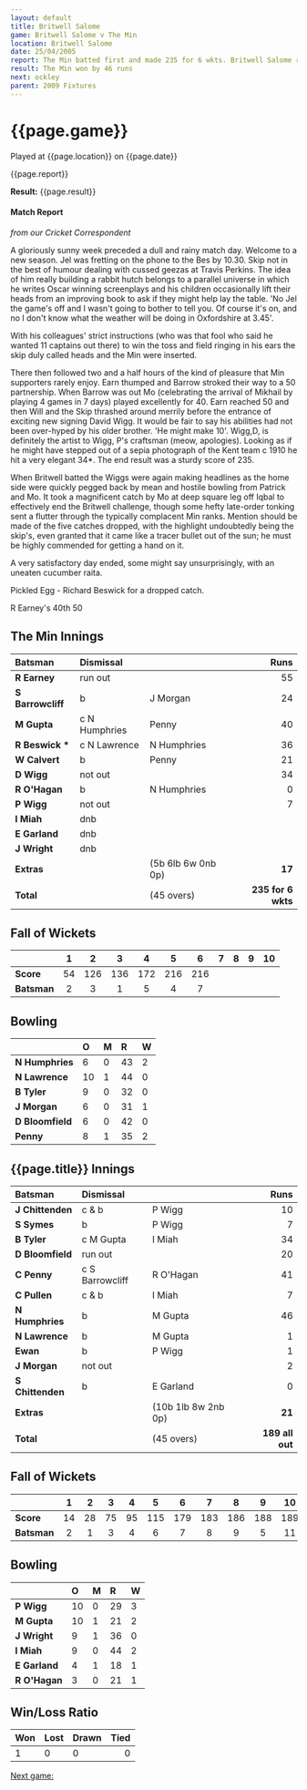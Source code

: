 ```yaml
---
layout: default
title: Britwell Salome
game: Britwell Salome v The Min
location: Britwell Salome
date: 25/04/2005
report: The Min batted first and made 235 for 6 wkts. Britwell Salome replied with 189 all out
result: The Min won by 46 runs
next: ockley
parent: 2009 Fixtures
---
```


# {{page.game}}

Played at {{page.location}} on {{page.date}}

{{page.report}}

**Result:** {{page.result}}

#### Match Report

*from our Cricket Correspondent*

A gloriously sunny week preceded a dull and rainy match day. Welcome to a new season. Jel was fretting on the phone to the Bes by 10.30. Skip not in the best of humour dealing with cussed geezas at Travis Perkins. The idea of him really building a rabbit hutch belongs to a parallel universe in which he writes Oscar winning screenplays and his children occasionally lift their heads from an improving book to ask if they might help lay the table. 'No Jel the game's off and I wasn't going to bother to tell you. Of course it's on, and no I don't know what the weather will be doing in Oxfordshire at 3.45'.

With his colleagues' strict instructions (who was that fool who said he wanted 11 captains out there) to win the toss and field ringing in his ears the skip duly called heads and the Min were inserted.

There then followed two and a half hours of the kind of pleasure that Min supporters rarely enjoy. Earn thumped and Barrow stroked their way to a 50 partnership. When Barrow was out Mo (celebrating the arrival of Mikhail by playing 4 games in 7 days) played excellently for 40. Earn reached 50 and then Will and the Skip thrashed around merrily before the entrance of exciting new signing David Wigg. It would be fair to say his abilities had not been over-hyped by his older brother. 'He might make 10'. Wigg,D, is definitely the artist to Wigg, P's craftsman (meow, apologies). Looking as if he might have stepped out of a sepia photograph of the Kent team c 1910 he hit a very elegant 34*. The end result was a sturdy score of 235.

When Britwell batted the Wiggs were again making headlines as the home side were quickly pegged back by mean and hostile bowling from Patrick and Mo. It took a magnificent catch by Mo at deep square leg off Iqbal to effectively end the Britwell challenge, though some hefty late-order tonking sent a flutter through the typically complacent Min ranks. Mention should be made of the five catches dropped, with the highlight undoubtedly being the skip's, even granted that it came like a tracer bullet out of the sun; he must be highly commended for getting a hand on it.

A very satisfactory day ended, some might say unsurprisingly, with an uneaten cucumber raita.

Pickled Egg - Richard Beswick for a dropped catch.

R Earney's 40th 50

## The Min Innings

| Batsman | Dismissal |  | Runs |
|:---|:---|---|---:|
| **R Earney** | run out |  | 55 |
| **S Barrowcliff** | b | J Morgan | 24 |
| **M Gupta** | c N Humphries | Penny | 40 |
| **R Beswick &#42;** | c N Lawrence | N Humphries | 36 |
| **W Calvert** | b | Penny | 21 |
| **D Wigg** | not out |  | 34 |
| **R O'Hagan** | b | N Humphries | 0 |
| **P Wigg** | not out |  | 7 |
| **I Miah** | dnb |  |  |
| **E Garland** | dnb |  |  |
| **J Wright** | dnb |  |  |
| **Extras** | | (5b 6lb 6w 0nb 0p) | **17** |
| **Total** | | (45 overs) | **235 for 6 wkts** |

## Fall of Wickets

| | 1 | 2 | 3 | 4 | 5 | 6 | 7 | 8 | 9 | 10 |
|---|:---:|:---:|:---:|:---:|:---:|:---:|:---:|:---:|:---:|:---:|
| **Score** | 54 | 126 | 136 | 172 | 216 | 216 |  |  |  |  |
| **Batsman** | 2 | 3 | 1 | 5 | 4 | 7 |  |  |  |  |

## Bowling

| | O | M | R | W |
|---|:---|:---|:---|:---|
| **N Humphries** | 6 | 0 | 43 | 2 |
| **N Lawrence** | 10 | 1 | 44 | 0 |
| **B Tyler** | 9 | 0 | 32 | 0 |
| **J Morgan** | 6 | 0 | 31 | 1 |
| **D Bloomfield** | 6 | 0 | 42 | 0 |
| **Penny** | 8 | 1 | 35 | 2 |

## {{page.title}} Innings

| Batsman | Dismissal |  | Runs |
|:---|:---|---|---:|
| **J Chittenden** | c & b | P Wigg | 10 |
| **S Symes** | b | P Wigg | 7 |
| **B Tyler** | c M Gupta | I Miah | 34 |
| **D Bloomfield** | run out |  | 20 |
| **C Penny** | c S Barrowcliff | R O'Hagan | 41 |
| **C Pullen** | c & b | I Miah | 7 |
| **N Humphries** | b | M Gupta | 46 |
| **N Lawrence** | b | M Gupta | 1 |
| **Ewan** | b | P Wigg | 1 |
| **J Morgan** | not out |  | 2 |
| **S Chittenden** | b | E Garland | 0 |
| **Extras** | | (10b 1lb 8w 2nb 0p) | **21** |
| **Total** | | (45 overs) | **189 all out** | 19

## Fall of Wickets

| | 1 | 2 | 3 | 4 | 5 | 6 | 7 | 8 | 9 | 10 |
|---|:---:|:---:|:---:|:---:|:---:|:---:|:---:|:---:|:---:|:---:|
| **Score** | 14 | 28 | 75 | 95 | 115 | 179 | 183 | 186 | 188 | 189 |
| **Batsman** | 2 | 1 | 3 | 4 | 6 | 7 | 8 | 9 | 5 | 11 |

## Bowling

| | O | M | R | W |
|---|:---|:---|:---|:---|
| **P Wigg** | 10 | 0 | 29 | 3 |
| **M Gupta** | 10 | 1 | 21 | 2 |
| **J Wright** | 9 | 1 | 36 | 0 |
| **I Miah** | 9 | 0 | 44 | 2 |
| **E Garland** | 4 | 1 | 18 | 1 |
| **R O'Hagan** | 3 | 0 | 21 | 1 |

## Win/Loss Ratio

| Won | Lost | Drawn | Tied |
|:---|:---|:---|---:|
| 1 | 0 | 0 | 0 |

[Next game:]({{page.next}})